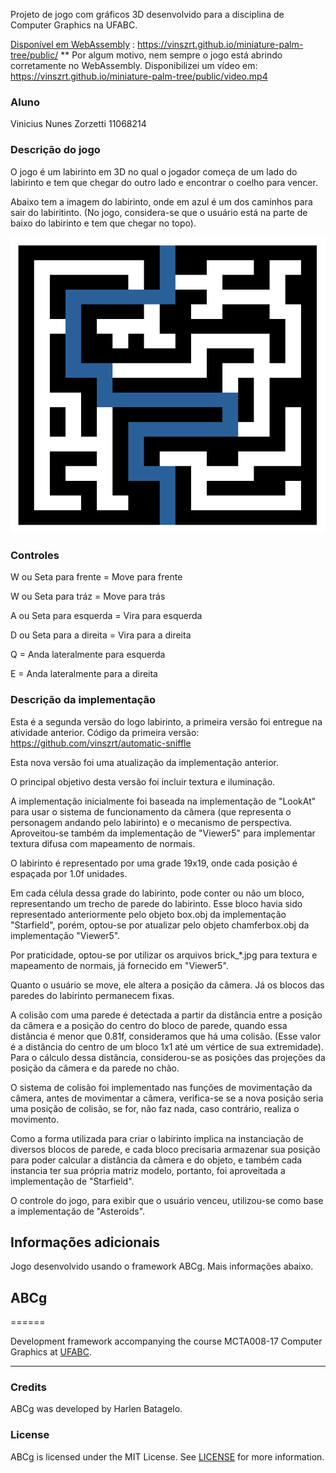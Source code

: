 Projeto de jogo com gráficos 3D desenvolvido para a disciplina de Computer Graphics na UFABC.

[Disponível em WebAssembly](https://vinszrt.github.io/miniature-palm-tree/public/) : https://vinszrt.github.io/miniature-palm-tree/public/
\*\* Por algum motivo, nem sempre o jogo está abrindo corretamente no WebAssembly. Disponibilizei um vídeo em: https://vinszrt.github.io/miniature-palm-tree/public/video.mp4

### Aluno

Vinicius Nunes Zorzetti
11068214

### Descrição do jogo

O jogo é um labirinto em 3D no qual o jogador começa de um lado do labirinto e tem que chegar do outro lado e encontrar o coelho para vencer.

Abaixo tem a imagem do labirinto, onde em azul é um dos caminhos para sair do labiritinto. (No jogo, considera-se que o usuário está na parte de baixo do labirinto e tem que chegar no topo).

![alt Labirinto](public/maze.png "Maze")

### Controles

W ou Seta para frente = Move para frente

W ou Seta para tráz = Move para trás

A ou Seta para esquerda = Vira para esquerda

D ou Seta para a direita = Vira para a direita

Q = Anda lateralmente para esquerda

E = Anda lateralmente para a direita

### Descrição da implementação

Esta é a segunda versão do logo labirinto, a primeira versão foi entregue na atividade anterior.
Código da primeira versão: https://github.com/vinszrt/automatic-sniffle

Esta nova versão foi uma atualização da implementação anterior.

O principal objetivo desta versão foi incluir textura e iluminação.

A implementação inicialmente foi baseada na implementação de "LookAt" para usar o sistema de funcionamento da câmera (que representa o personagem andando pelo labirinto) e o mecanismo de perspectiva. Aproveitou-se também da implementação de "Viewer5" para implementar textura difusa com mapeamento de normais.

O labirinto é representado por uma grade 19x19, onde cada posição é espaçada por 1.0f unidades.

Em cada célula dessa grade do labirinto, pode conter ou não um bloco, representando um trecho de parede do labirinto. Esse bloco havia sido representado anteriormente pelo objeto box.obj da implementação "Starfield", porém, optou-se por atualizar pelo objeto chamferbox.obj da implementação "Viewer5".

Por praticidade, optou-se por utilizar os arquivos brick\_\*.jpg para textura e mapeamento de normais, já fornecido em "Viewer5".

Quanto o usuário se move, ele altera a posição da câmera. Já os blocos das paredes do labirinto permanecem fixas.

A colisão com uma parede é detectada a partir da distância entre a posição da câmera e a posição do centro do bloco de parede, quando essa distância é menor que 0.81f, consideramos que há uma colisão. (Esse valor é a distância do centro de um bloco 1x1 até um vértice de sua extremidade). Para o cálculo dessa distância, considerou-se as posições das projeções da posição da câmera e da parede no chão.

O sistema de colisão foi implementado nas funções de movimentação da câmera, antes de movimentar a câmera, verifica-se se a nova posição seria uma posição de colisão, se for, não faz nada, caso contrário, realiza o movimento.

Como a forma utilizada para criar o labirinto implica na instanciação de diversos blocos de parede, e cada bloco precisaria armazenar sua posição para poder calcular a distância da câmera e do objeto, e também cada instancia ter sua própria matriz modelo, portanto, foi aproveitada a implementação de "Starfield".

O controle do jogo, para exibir que o usuário venceu, utilizou-se como base a implementação de "Asteroids".

## Informações adicionais

Jogo desenvolvido usando o framework ABCg. Mais informações abaixo.

## ABCg

======

Development framework accompanying the course MCTA008-17 Computer Graphics at [UFABC](https://www.ufabc.edu.br/).

---

### Credits

ABCg was developed by Harlen Batagelo.

### License

ABCg is licensed under the MIT License. See [LICENSE](https://github.com/hbatagelo/abcg/blob/main/LICENSE) for more information.
